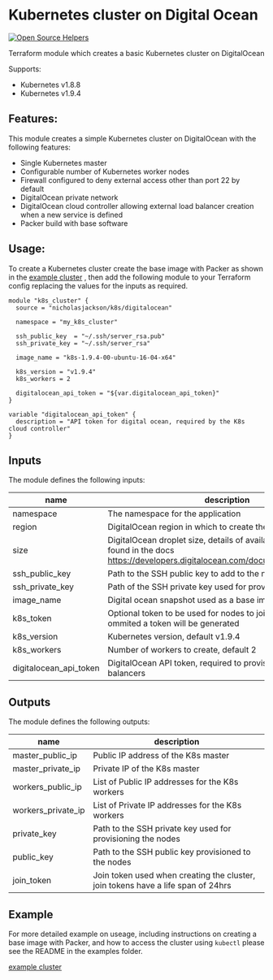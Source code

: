 # Kubernetes cluster on Digital Ocean

[![Open Source Helpers](https://www.codetriage.com/nicholasjackson/terraform-digitalocean-k8s/badges/users.svg)](https://www.codetriage.com/nicholasjackson/terraform-digitalocean-k8s)

Terraform module which creates a basic Kubernetes cluster on DigitalOcean

Supports:
* Kubernetes v1.8.8
* Kubernetes v1.9.4

## Features:
This module creates a simple Kubernetes cluster on DigitalOcean with the following features:

* Single Kubernetes master
* Configurable number of Kubernetes worker nodes
* Firewall configured to deny external access other than port 22 by default
* DigitalOcean private network
* DigitalOcean cloud controller allowing external load balancer creation when a new service is defined
* Packer build with base software

## Usage:
To create a Kubernetes cluster create the base image with Packer as shown in the [example cluster](https://github.com/nicholasjackson/terraform-digitalocean-k8s/tree/master/examples)
, then add the following module to your Terraform config replacing the values for the inputs as required.

```hcl
module "k8s_cluster" {
  source = "nicholasjackson/k8s/digitalocean"

  namespace = "my_k8s_cluster"

  ssh_public_key  = "~/.ssh/server_rsa.pub"
  ssh_private_key = "~/.ssh/server_rsa"

  image_name = "k8s-1.9.4-00-ubuntu-16-04-x64"

  k8s_version = "v1.9.4"
  k8s_workers = 2

  digitalocean_api_token = "${var.digitalocean_api_token}"
}

variable "digitalocean_api_token" {
  description = "API token for digital ocean, required by the K8s cloud controller"
}
```

## Inputs
The module defines the following inputs:

| name | description |
| ---- | ----------- |
| namespace | The namespace for the application |
| region | DigitalOcean region in which to create the cluster |
| size | DigitalOcean droplet size, details of available droplets can be found in the docs https://developers.digitalocean.com/documentation/v2/#sizes |
| ssh_public_key | Path to the SSH public key to add to the nodes |
| ssh_private_key | Path of the SSH private key used for provisioning |
| image_name | Digital ocean snapshot used as a base image |
| k8s_token | Optional token to be used for nodes to join the cluster, if ommited a token will be generated |
| k8s_version | Kubernetes version, default v1.9.4 |
| k8s_workers | Number of workers to create, default 2 |
| digitalocean_api_token | DigitalOcean API token, required to provision cloud load balancers |

## Outputs
The module defines the following outputs:

| name | description |
| ---- | ----------- |
| master_public_ip | Public IP address of the K8s master |
| master_private_ip | Private IP of the K8s master |
| workers_public_ip | List of Public IP addresses for the K8s workers |
| workers_private_ip | List of Private IP addresses for the K8s workers |
| private_key | Path to the SSH private key used for provisioning the nodes |
| public_key | Path to the SSH public key provisioned to the nodes |
| join_token | Join token used when creating the cluster, join tokens have a life span of 24hrs |

## Example
For more detailed example on useage, including instructions on creating a base image with Packer, and how to access the cluster using `kubectl` please see the README in the examples folder.

[example cluster](https://github.com/nicholasjackson/terraform-digitalocean-k8s/tree/master/examples)
